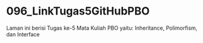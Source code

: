 # 096_LinkTugas5GitHubPBO
Laman ini berisi Tugas ke-5 Mata Kuliah PBO yaitu: Inheritance, Polimorfism, dan Interface
